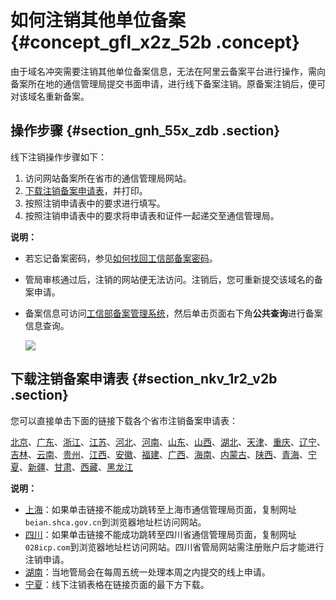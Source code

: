 # 如何注销其他单位备案 {#concept_gfl_x2z_52b .concept}

由于域名冲突需要注销其他单位备案信息，无法在阿里云备案平台进行操作，需向备案所在地的通信管理局提交书面申请，进行线下备案注销。原备案注销后，便可对该域名重新备案。

## 操作步骤 {#section_gnh_55x_zdb .section}

线下注销操作步骤如下：

1.  访问网站备案所在省市的通信管理局网站。
2.  [下载注销备案申请表](#)，并打印。
3.  按照注销申请表中的要求进行填写。
4.  按照注销申请表中的要求将申请表和证件一起递交至通信管理局。

**说明：** 

-   若忘记备案密码，参见[如何找回工信部备案密码](cn.zh-CN/常见问题/其他/如何找回工信部备案密码？.md#)。
-   管局审核通过后，注销的网站便无法访问。注销后，您可重新提交该域名的备案申请。
-   备案信息可访问[工信部备案管理系统](http://www.beian.miit.gov.cn)，然后单击页面右下角**公共查询**进行备案信息查询。

    ![](http://static-aliyun-doc.oss-cn-hangzhou.aliyuncs.com/assets/img/17709/155540913611198_zh-CN.png)


## 下载注销备案申请表 {#section_nkv_1r2_v2b .section}

您可以直接单击下面的链接下载各个省市注销备案申请表：

[北京](http://bj.beian.miit.gov.cn/state/outPortal/queryMutualityDownloadInfo.action?id=7)、[广东](http://gd.beian.miit.gov.cn/state/outPortal/queryMutualityDownloadInfo.action;jsessionid=2292C86B4FB7E455A1D2A139C8BA09F5?id=18)、[浙江](http://zj.beian.miit.gov.cn/state/outPortal/queryMutualityDownloadInfo.action;jsessionid=E5492D8F41AB3716A23F6052A37DFF0D?id=31)、[江苏](http://js.beian.miit.gov.cn/state/outPortal/queryMutualityDownloadInfo.action?id=2)、[河北](http://he.beian.miit.gov.cn/state/outPortal/queryMutualityDownloadInfo.action?id=2)、[河南](http://ha.beian.miit.gov.cn/state/outPortal/queryMutualityDownloadInfo.action;jsessionid=66CEFA19AC5EDF3764F1130750A09DAA?id=7)、[山东](http://imgs-storage.cdn.aliyuncs.com/help/beian/%E5%B1%B1%E4%B8%9C%E6%B3%A8%E9%94%80%E5%A4%87%E6%A1%88%E7%94%B3%E8%AF%B7%E8%A1%A8.doc?spm=5176.7736988.0.0.fLqgDU&file=%E5%B1%B1%E4%B8%9C%E6%B3%A8%E9%94%80%E5%A4%87%E6%A1%88%E7%94%B3%E8%AF%B7%E8%A1%A8.doc)、[山西](http://sx.beian.miit.gov.cn/state/outPortal/queryMutualityDownloadInfo.action;jsessionid=D0DA38A1737DFD3AB92357A8A42B6070?id=2)、[湖北](http://hb.beian.miit.gov.cn/state/outPortal/queryMutualityDownloadInfo.action;jsessionid=E60A997F9D185071602250E8530319F8?id=13)、[天津](http://tj.beian.miit.gov.cn/state/outPortal/queryMutualityDownloadInfo.action;jsessionid=365F594353266FC51B2F7028281456D3?id=8)、[重庆](http://cq.beian.miit.gov.cn/state/outPortal/queryMutualityDownloadInfo.action;jsessionid=B01C1D3548B7F1BE69DDA92C2C7B4285?id=21)、[辽宁](http://ln.beian.miit.gov.cn/state/outPortal/queryMutualityDownloadInfo.action;jsessionid=8BF3580496DB3DF5BA05C6D9BF56F349?id=11)、[吉林](http://jl.beian.miit.gov.cn/state/outPortal/queryMutualityDownloadInfo.action?id=1)、[云南](http://yn.beian.miit.gov.cn/state/outPortal/queryMutualityDownloadInfo.action?id=2)、[贵州](http://gz.beian.miit.gov.cn/state/outPortal/queryMutualityDownloadInfo.action;jsessionid=20CC30DE1F206219D0251B410DCD8A56?id=16)、[江西](http://jx.beian.miit.gov.cn/state/outPortal/queryMutualityDownloadInfo.action;jsessionid=C37DA000A35097A40355E0D613FAD52C?id=1)、[安徽](http://ah.beian.miit.gov.cn/state/outPortal/queryMutualityDownloadInfo.action;jsessionid=47AD2A28B0C9EFEF07FD673CC5E3100F?id=12)、[福建](http://fj.beian.miit.gov.cn/state/outPortal/queryMutualityDownloadInfo.action?id=14)、[广西](http://gx.beian.miit.gov.cn/state/outPortal/queryMutualityDownloadInfo.action;jsessionid=0DAC9CD10F3A6952E88EC0FD9F355E45?id=7)、[海南](http://hi.beian.miit.gov.cn/state/outPortal/queryMutualityDownloadInfo.action;jsessionid=64CE8C86311D3DB95E1B65BC2659FB2A?id=1)、[内蒙古](http://nm.beian.miit.gov.cn/state/outPortal/queryMutualityDownloadInfo.action;jsessionid=BCEDAE43E1F9AB26F7D3D28ECE3C3093?id=21)、[陕西](http://sn.beian.miit.gov.cn/state/outPortal/queryMutualityDownloadInfo.action;jsessionid=DC90577451B0DA525A4A5390943E8E7C?id=16)、[青海](http://qh.beian.miit.gov.cn/state/outPortal/queryMutualityDownloadInfo.action;jsessionid=37C94D6A1B2F5EF1E70AB3F8E9A0D21B?id=11)、[宁夏](http://www.nxca.gov.cn/user/user_find.action?artical.id=819)、[新疆](http://xj.beian.miit.gov.cn/state/outPortal/queryMutualityDownloadInfo.action;jsessionid=6F1A2FAC1940FC4794DD8BBE4DDD91F1?id=16)、[甘肃](http://gs.beian.miit.gov.cn/state/outPortal/queryMutualityDownloadInfo.action;jsessionid=E9B8643690DE8D907BA54AA483FE44D8?id=20)、[西藏](http://xz.beian.miit.gov.cn/state/outPortal/queryMutualityDownloadInfo.action;jsessionid=4E2ED9095563F581B6AF3EFB75AA9BFD?id=4)、[黑龙江](http://hl.beian.miit.gov.cn/state/outPortal/queryMutualityDownloadInfo.action;jsessionid=345AC11592871967EB9DD7F87A133FA5?id=51)

**说明：** 

-   [上海](https://beian.shca.gov.cn/)：如果单击链接不能成功跳转至上海市通信管理局页面，复制网址`beian.shca.gov.cn`到浏览器地址栏访问网站。
-   [四川](http://www.028icp.com/?spm=a2c4g.11186623.2.42.546327c3LScUFl)：如果单击链接不能成功跳转至四川省通信管理局页面，复制网址`028icp.com`到浏览器地址栏访问网站。四川省管局网站需注册账户后才能进行注销申请。
-   [湖南](http://hunca.miit.gov.cn/TGJCMS/bgfjxz2/1883.htm)：当地管局会在每周五统一处理本周之内提交的线上申请。
-   [宁夏](http://www.nxca.gov.cn/user/user_find.action?artical.id=819)：线下注销表格在链接页面的最下方下载。

